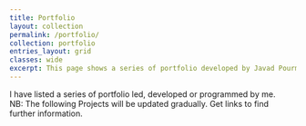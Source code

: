 ```yaml
---
title: Portfolio
layout: collection
permalink: /portfolio/
collection: portfolio
entries_layout: grid
classes: wide
excerpt: This page shows a series of portfolio developed by Javad Pourmostafa. It includes programming, designing, and engineering projects.
---
```

I have listed a series of portfolio led, developed or programmed by me.<br>
NB: The following Projects will be updated gradually. Get links to find further information.
